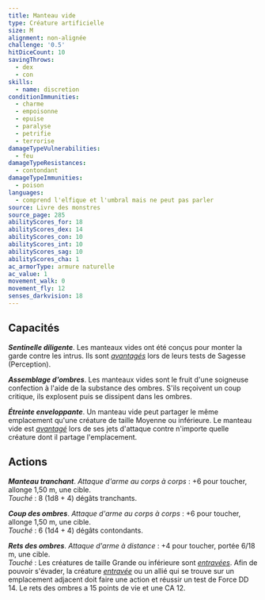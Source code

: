 ```yaml
---
title: Manteau vide
type: Créature artificielle
size: M
alignment: non-alignée
challenge: '0.5'
hitDiceCount: 10
savingThrows:
  - dex
  - con
skills:
  - name: discretion
conditionImmunities:
  - charme
  - empoisonne
  - epuise
  - paralyse
  - petrifie
  - terrorise
damageTypeVulnerabilities:
  - feu
damageTypeResistances:
  - contondant
damageTypeImmunities:
  - poison
languages:
  - comprend l'elfique et l'umbral mais ne peut pas parler
source: Livre des monstres
source_page: 285
abilityScores_for: 18
abilityScores_dex: 14
abilityScores_con: 10
abilityScores_int: 10
abilityScores_sag: 10
abilityScores_cha: 1
ac_armorType: armure naturelle
ac_value: 1
movement_walk: 0
movement_fly: 12
senses_darkvision: 18
---
```

## Capacités
_**Sentinelle diligente**_. Les manteaux vides ont été conçus pour monter la garde contre les intrus. Ils sont [_avantagés_](/utiliser-les-caracteristiques/#avantage-et-desavantage) lors de leurs tests de Sagesse (Perception).

_**Assemblage d'ombres**_. Les manteaux vides sont le fruit d'une soigneuse confection à l'aide de la substance des ombres. S'ils reçoivent un coup critique, ils explosent puis se dissipent dans les ombres.

_**Étreinte enveloppante**_. Un manteau vide peut partager le même emplacement qu'une créature de taille Moyenne ou inférieure. Le manteau vide est [_avantagé_](/utiliser-les-caracteristiques/#avantage-et-desavantage) lors de ses jets d'attaque contre n'importe quelle créature dont il partage l'emplacement.

## Actions
_**Manteau tranchant**_. _Attaque d'arme au corps à corps_ : +6 pour toucher, allonge 1,50 m, une cible.  
_Touché_ : 8 (1d8 + 4) dégâts tranchants.

_**Coup des ombres**_. _Attaque d'arme au corps à corps_ : +6 pour toucher, allonge 1,50 m, une cible.  
_Touché_ : 6 (1d4 + 4) dégâts contondants.

_**Rets des ombres**_. _Attaque d'arme à distance_ : +4 pour toucher, portée 6/18 m, une cible.  
_Touché_ : Les créatures de taille Grande ou inférieure sont [_entravées_](/gerer-la-sante-du-personnage/#entrave). Afin de pouvoir s'évader, la créature [_entravée_](/gerer-la-sante-du-personnage/#entrave) ou un allié qui se trouve sur un emplacement adjacent doit faire une action et réussir un test de Force DD 14. Le rets des ombres a 15 points de vie et une CA 12.

